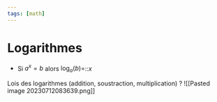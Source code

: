 ```yaml
---
tags: [math] 
---
```


# Logarithmes
- Si $a^{x}=b$ alors $\log_{a}(b)=$::$x$

Lois des logarithmes (addition, soustraction, multiplication)
?
![[Pasted image 20230712083639.png]]